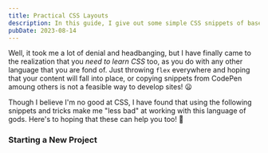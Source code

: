 ```yaml
---
title: Practical CSS Layouts
description: In this guide, I give out some simple CSS snippets of base styling that I like to use while working on a new project.
pubDate: 2023-08-14
---
```


Well, it took me a lot of denial and headbanging, but I have finally came to the realization that you _need to learn CSS_ too, as you do with any other language that you are fond of. Just throwing `flex` everywhere and hoping that your content will fall into place, or copying snippets from CodePen amoung others is not a feasible way to develop sites! 😦

Though I believe I'm no good at CSS, I have found that using the following snippets and tricks make me "less bad" at working with this language of gods. Here's to hoping that these can help you too! 🚀

### Starting a New Project
